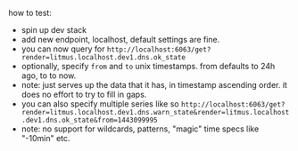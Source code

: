 how to test:

* spin up dev stack
* add new endpoint, localhost, default settings are fine.
* you can now query for `http://localhost:6063/get?render=litmus.localhost.dev1.dns.ok_state`
* optionally, specify `from` and `to` unix timestamps. from defaults to 24h ago, to to now.
* note: just serves up the data that it has, in timestamp ascending order. it does no effort to try to fill in gaps.
* you can also specify multiple series like so
`http://localhost:6063/get?render=litmus.localhost.dev1.dns.warn_state&render=litmus.localhost.dev1.dns.ok_state&from=1443099995`
* note: no support for wildcards, patterns, "magic" time specs like "-10min" etc.

